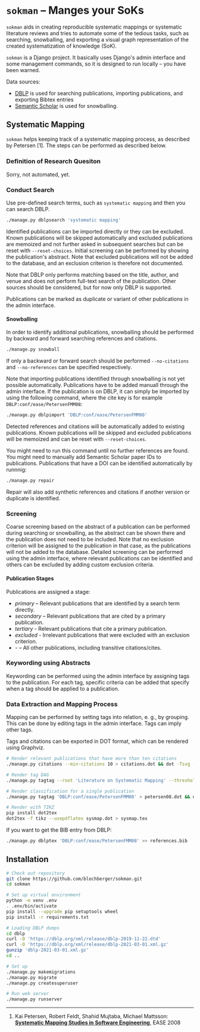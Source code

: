 # `sokman` – Manges your SoKs

`sokman` aids in creating reproducible systematic mappings or systematic literature reviews and tries to automate some of the tedious tasks, such as searching, snowballing, and exporting a visual graph representation of the created systematization of knowledge (SoK).

`sokman` is a Django project. It basically uses Django's admin interface and some management commands, so it is designed to run locally – you have been warned.

Data sources:
- [DBLP](https://dblp.org) is used for searching publications, importing publications, and exporting Bibtex entries
- [Semantic Scholar](https://semanticscholar.org) is used for snowballing.

## Systematic Mapping

`sokman` helps keeping track of a systematic mapping process, as described by Petersen [1]. The steps can be performed as described below.

### Deﬁnition of Research Quesiton

Sorry, not automated, yet.

### Conduct Search

Use pre-defined search terms, such as `systematic mapping` and then you can search DBLP.

```sh
./manage.py dblpsearch 'systematic mapping'
```

Identified publications can be imported directly or they can be excluded. Known publications will be skipped automatically and excluded publications are memoized and not further asked in subsequent searches but can be reset with `--reset-choices`.
Initial screening can be performed by showing the publication's abstract. Note that excluded publications will not be added to the database, and an exclusion criterion is therefore not documented.

Note that DBLP only performs matching based on the title, author, and venue and does not perform full-text search of the publication. Other sources should be considered, but for now only DBLP is supported.

Publications can be marked as duplicate or variant of other publications in the admin interface.

#### Snowballing

In order to identify additional publications, snowballing should be performed by backward and forward searching references and citations.

```sh
./manage.py snowball
```
If only a backward or forward search should be performed `--no-citations` and `--no-references` can be specified respectively.

Note that importing publications identified through snowballing is not yet possible automatically. Publications have to be added manuall through the admin interface. If the publication is on DBLP, it can simply be imported by using the following command, where the cite key is for example `DBLP:conf/ease/PetersenFMM08`:

```sh
./manage.py dblpimport 'DBLP:conf/ease/PetersenFMM08'
```

Detected references and citations will be automatically added to existing publications. Known publications will be skipped and excluded publications will be memoized and can be reset with `--reset-choices`.

You might need to run this command until no further references are found. You might need to manually add Semantic Scholar paper IDs to publications. Publications that have a DOI can be identified automatically by runnnig:

```sh
./manage.py repair
```

Repair will also add synthetic references and citations if another version or duplicate is identified.

### Screening

Coarse screening based on the abstract of a publication can be performed during searching or snowballing, as the abstract can be shown there and the publication does not need to be included. Note that no exclusion criterion will be assigned to the publication in that case, as the publications will not be added to the database.
Detailed screening can be performed using the admin interface, where relevant publications can be identified and others can be excluded by adding custom exclusion criteria.

#### Publication Stages

Publications are assigned a stage:
- *primary* – Relevant publications that are identified by a search term directly.
- *secondary* – Relevant publications that are cited by a primary publication.
- *tertiary* - Relevant publications that cite a primary publication.
- *excluded* - Irrelevant publications that were excluded with an exclusion criterion.
- *-* – All other publications, including transitive citations/cites.

### Keywording using Abstracts

Keywording can be performed using the admin interface by assigning tags to the publication. For each tag, specific criteria can be added that specify when a tag should be applied to a publication.

### Data Extraction and Mapping Process

Mapping can be performed by setting tags into relation, e. g., by grouping. This can be done by editing tags in the admin interface. Tags can imply other tags.

Tags and citations can be exported in DOT format, which can be rendered using Graphviz.

```sh
# Render relevant publications that have more than ten citations
./manage.py citations --min-citations 10 > citations.dot && dot -Tsvg -ocitations.svg citations.dot

# Render tag DAG
./manage.py tagtag --root 'Literature on Systematic Mapping' --threshold 1 > sysmap.dot && dot -Tsvg -osysmap.svg sysmap.dot

# Render classification for a single publication
./manage.py tagtag 'DBLP:conf/ease/PetersenFMM08' > petersen08.dot && dot -Tsvg -opetersen08.svg petersen08.dot

# Render with TIKZ
pip install dot2tex
dot2tex -f tikz --usepdflatex sysmap.dot > sysmap.tex
```

If you want to get the BIB entry from DBLP:

```sh
./manage.py dblptex 'DBLP:conf/ease/PetersenFMM08' >> references.bib
```

## Installation

```sh
# Check out repository
git clone https://github.com/blochberger/sokman.git
cd sokman

# Set up virtual environment
python -m venv .env
. .env/bin/activate
pip install --upgrade pip setuptools wheel
pip install -r requirements.txt

# Loading DBLP dumps
cd dblp
curl -O 'https://dblp.org/xml/release/dblp-2019-11-22.dtd'
curl -O 'https://dblp.org/xml/release/dblp-2021-03-01.xml.gz'
gunzip 'dblp-2021-03-01.xml.gz'
cd ..

# Set up
./manage.py makemigrations
./manage.py migrate
./manage.py createsuperuser

# Run web server
./manage.py runserver
```

---

1. Kai Petersen, Robert Feldt, Shahid Mujtaba, Michael Mattsson: [**Systematic Mapping Studies in Software Engineering**](http://ewic.bcs.org/content/ConWebDoc/19543), EASE 2008
